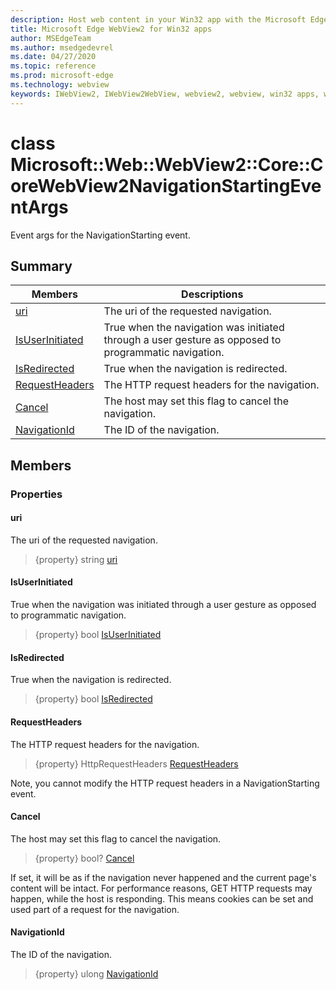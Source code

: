 ```yaml
---
description: Host web content in your Win32 app with the Microsoft Edge WebView2 control
title: Microsoft Edge WebView2 for Win32 apps
author: MSEdgeTeam
ms.author: msedgedevrel
ms.date: 04/27/2020
ms.topic: reference
ms.prod: microsoft-edge
ms.technology: webview
keywords: IWebView2, IWebView2WebView, webview2, webview, win32 apps, win32, edge, ICoreWebView2, ICoreWebView2Controller, browser control, edge html
---
```


# class Microsoft::Web::WebView2::Core::CoreWebView2NavigationStartingEventArgs 

Event args for the NavigationStarting event.

## Summary

 Members                        | Descriptions
--------------------------------|---------------------------------------------
[uri](#uri) | The uri of the requested navigation.
[IsUserInitiated](#isuserinitiated) | True when the navigation was initiated through a user gesture as opposed to programmatic navigation.
[IsRedirected](#isredirected) | True when the navigation is redirected.
[RequestHeaders](#requestheaders) | The HTTP request headers for the navigation.
[Cancel](#cancel) | The host may set this flag to cancel the navigation.
[NavigationId](#navigationid) | The ID of the navigation.

## Members

### Properties

#### uri 

The uri of the requested navigation.

> {property} string [uri](#uri)

#### IsUserInitiated 

True when the navigation was initiated through a user gesture as opposed to programmatic navigation.

> {property} bool [IsUserInitiated](#isuserinitiated)

#### IsRedirected 

True when the navigation is redirected.

> {property} bool [IsRedirected](#isredirected)

#### RequestHeaders 

The HTTP request headers for the navigation.

> {property} HttpRequestHeaders [RequestHeaders](#requestheaders)

Note, you cannot modify the HTTP request headers in a NavigationStarting event.

#### Cancel 

The host may set this flag to cancel the navigation.

> {property} bool? [Cancel](#cancel)

If set, it will be as if the navigation never happened and the current page's content will be intact. For performance reasons, GET HTTP requests may happen, while the host is responding. This means cookies can be set and used part of a request for the navigation.

#### NavigationId 

The ID of the navigation.

> {property} ulong [NavigationId](#navigationid)

